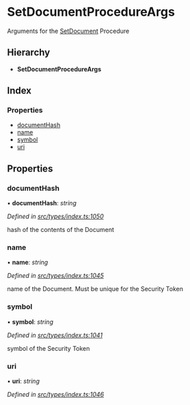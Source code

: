 # SetDocumentProcedureArgs

Arguments for the [SetDocument](../enums/_types_index_.proceduretype.md#setdocument) Procedure

## Hierarchy

* **SetDocumentProcedureArgs**

## Index

### Properties

* [documentHash](_types_index_.setdocumentprocedureargs.md#documenthash)
* [name](_types_index_.setdocumentprocedureargs.md#name)
* [symbol](_types_index_.setdocumentprocedureargs.md#symbol)
* [uri](_types_index_.setdocumentprocedureargs.md#uri)

## Properties

### documentHash

• **documentHash**: _string_

_Defined in_ [_src/types/index.ts:1050_](https://github.com/PolymathNetwork/polymath-sdk/blob/e8bbc1e/src/types/index.ts#L1050)

hash of the contents of the Document

### name

• **name**: _string_

_Defined in_ [_src/types/index.ts:1045_](https://github.com/PolymathNetwork/polymath-sdk/blob/e8bbc1e/src/types/index.ts#L1045)

name of the Document. Must be unique for the Security Token

### symbol

• **symbol**: _string_

_Defined in_ [_src/types/index.ts:1041_](https://github.com/PolymathNetwork/polymath-sdk/blob/e8bbc1e/src/types/index.ts#L1041)

symbol of the Security Token

### uri

• **uri**: _string_

_Defined in_ [_src/types/index.ts:1046_](https://github.com/PolymathNetwork/polymath-sdk/blob/e8bbc1e/src/types/index.ts#L1046)

